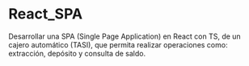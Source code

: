 # React_SPA
Desarrollar una SPA (Single Page Application) en React con TS, de un cajero automático (TASI), que permita realizar operaciones como: extracción, depósito y consulta de saldo.
